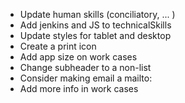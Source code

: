 * Update human skills (conciliatory, ... )
* Add jenkins and JS to technicalSkills
* Update styles for tablet and desktop
* Create a print icon
* Add app size on work cases
* Change subheader to a non-list
* Consider making email a mailto:
* Add more info in work cases
